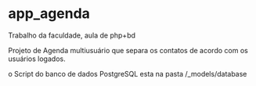 # app_agenda
Trabalho da faculdade, aula de php+bd

Projeto de Agenda multiusuário que separa os contatos de acordo com os usuários logados.

o Script do banco de dados PostgreSQL esta na pasta /_models/database
